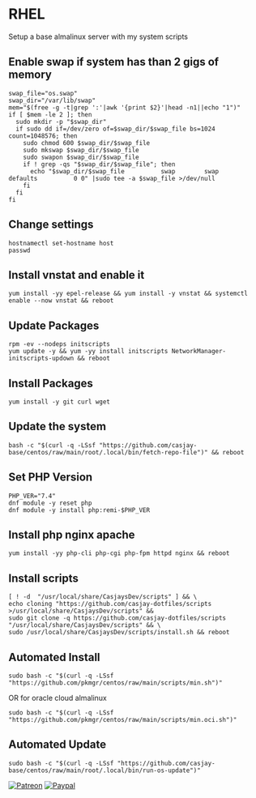 # RHEL  
  
Setup a base almalinux server with my system scripts

## Enable swap if system has than 2 gigs of memory
```shell
swap_file="os.swap"
swap_dir="/var/lib/swap"
mem="$(free -g -t|grep ':'|awk '{print $2}'|head -n1||echo "1")"
if [ $mem -le 2 ]; then
  sudo mkdir -p "$swap_dir"
  if sudo dd if=/dev/zero of=$swap_dir/$swap_file bs=1024 count=1048576; then
    sudo chmod 600 $swap_dir/$swap_file
    sudo mkswap $swap_dir/$swap_file
    sudo swapon $swap_dir/$swap_file
    if ! grep -qs "$swap_dir/$swap_file"; then
      echo "$swap_dir/$swap_file          swap        swap             defaults          0 0" |sudo tee -a $swap_file >/dev/null
    fi
  fi
fi
```

## Change settings
```shell
hostnamectl set-hostname host
passwd
```

## Install vnstat and enable it
```shell
yum install -yy epel-release && yum install -y vnstat && systemctl enable --now vnstat && reboot
```

## Update Packages
```shell
rpm -ev --nodeps initscripts
yum update -y && yum -yy install initscripts NetworkManager-initscripts-updown && reboot
```

## Install Packages
```shell
yum install -y git curl wget
```

## Update the system

```shell
bash -c "$(curl -q -LSsf "https://github.com/casjay-base/centos/raw/main/root/.local/bin/fetch-repo-file")" && reboot
```

## Set PHP Version  

```shell
PHP_VER="7.4"
dnf module -y reset php
dnf module -y install php:remi-$PHP_VER
```

## Install php nginx apache
```shell
yum install -yy php-cli php-cgi php-fpm httpd nginx && reboot 
```

## Install scripts

```shell
[ ! -d  "/usr/local/share/CasjaysDev/scripts" ] && \
echo cloning "https://github.com/casjay-dotfiles/scripts >/usr/local/share/CasjaysDev/scripts" &&
sudo git clone -q https://github.com/casjay-dotfiles/scripts "/usr/local/share/CasjaysDev/scripts" && \
sudo /usr/local/share/CasjaysDev/scripts/install.sh && reboot
```

## Automated Install  
  
```shell
sudo bash -c "$(curl -q -LSsf "https://github.com/pkmgr/centos/raw/main/scripts/min.sh")"
```

OR for oracle cloud almalinux

```shell
sudo bash -c "$(curl -q -LSsf "https://github.com/pkmgr/centos/raw/main/scripts/min.oci.sh")"
```
  
## Automated Update  

```shell
sudo bash -c "$(curl -q -LSsf "https://github.com/casjay-base/centos/raw/main/root/.local/bin/run-os-update")"
```
  
  
[![Patreon](https://img.shields.io/badge/patreon-donate-orange.svg)](https://www.patreon.com/casjay ) [![Paypal](https://img.shields.io/badge/Donate-PayPal-green.svg)](https://www.paypal.me/casjaysdev )
